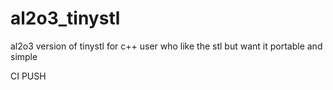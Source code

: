 # al2o3_tinystl
al2o3 version of tinystl for c++ user who like the stl but want it portable and simple

CI PUSH

